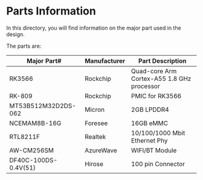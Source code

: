 # Parts Information

In this directory, you will find information on the major part used in the design.

The parts are:

| Major Part# | Manufacturer|Part Description 
|--|--|--
| RK3566| Rockchip|Quad-core Arm Cortex-A55 1.8 GHz processor |  |
| RK-809| Rockchip|PMIC for RK3566 |  |
| MT53B512M32D2DS-062|Micron|2GB LPDDR4 | |
| NCEMAM8B-16G | Foresee|16GB eMMC | 
| RTL8211F | Realtek|10/100/1000 Mbit Ethernet Phy |
| AW-CM256SM | AzureWave|WIFI/BT Module |  
|DF40C-100DS-0.4V(51)|Hirose| 100 pin Connector|
